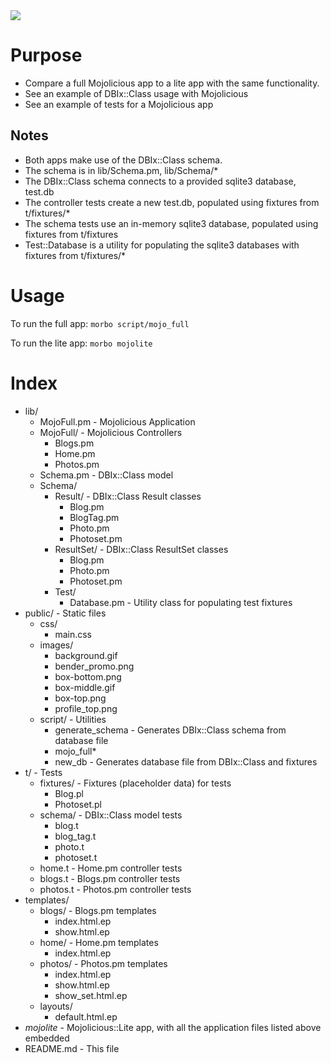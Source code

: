 <img src="http://empireenterprises.com/skitch//localhost_3000_photos-20120207-120707.png" />

# Purpose

- Compare a full Mojolicious app to a lite app with the same functionality.
- See an example of DBIx::Class usage with Mojolicious
- See an example of tests for a Mojolicious app

## Notes

- Both apps make use of the DBIx::Class schema.
- The schema is in lib/Schema.pm, lib/Schema/*
- The DBIx::Class schema connects to a provided sqlite3 database, test.db
- The controller tests create a new test.db, populated using fixtures from t/fixtures/*
- The schema tests use an in-memory sqlite3 database, populated using fixtures
  from t/fixtures
- Test::Database is a utility for populating the sqlite3 databases with
  fixtures from t/fixtures/*

# Usage

To run the full app:
`morbo script/mojo_full`

To run the lite app:
`morbo mojolite`

# Index

* lib/
  * MojoFull.pm       - Mojolicious Application
  * MojoFull/         - Mojolicious Controllers
      * Blogs.pm
      * Home.pm
      * Photos.pm
  * Schema.pm         - DBIx::Class model 
  * Schema/
      * Result/         - DBIx::Class Result classes
          * Blog.pm
          * BlogTag.pm
          * Photo.pm
          * Photoset.pm
      * ResultSet/      - DBIx::Class ResultSet classes
          * Blog.pm
          * Photo.pm
          * Photoset.pm
    * Test/
        * Database.pm     - Utility class for populating test fixtures
* public/             - Static files
    * css/
        * main.css
    * images/
        * background.gif
        * bender_promo.png
        * box-bottom.png
        * box-middle.gif
        * box-top.png
        * profile_top.png
    * script/             - Utilities
        * generate_schema   - Generates DBIx::Class schema from database file
        * mojo_full*
        * new_db            - Generates database file from DBIx::Class and fixtures
* t/                  - Tests
    * fixtures/         - Fixtures (placeholder data) for tests
        * Blog.pl
        * Photoset.pl
    * schema/           - DBIx::Class model tests
        * blog.t
        * blog_tag.t
        * photo.t
        * photoset.t
    * home.t            - Home.pm controller tests
    * blogs.t           - Blogs.pm controller tests
    * photos.t          - Photos.pm controller tests
* templates/
    * blogs/ - Blogs.pm templates
        * index.html.ep
        * show.html.ep
    * home/ - Home.pm templates
        * index.html.ep
    * photos/ - Photos.pm templates
        * index.html.ep
        * show.html.ep
        * show_set.html.ep
    * layouts/
        * default.html.ep
* *mojolite*          - Mojolicious::Lite app, with all the application files listed above embedded
* README.md           - This file
